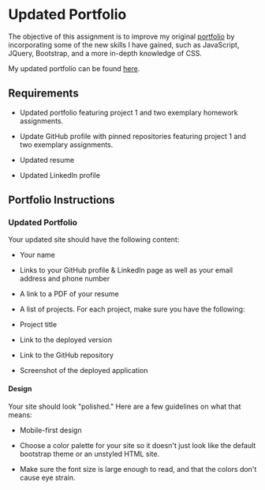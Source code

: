 # Updated  Portfolio

The objective of this assignment is to improve my original [portfolio](https://github.com/rad-a/portfolio) by incorporating some of the new skills I have gained, such as JavaScript, JQuery, Bootstrap, and a more in-depth knowledge of CSS. 

My updated portfolio can be found [here](https://rad-a.github.io/08_portfolio/).

## Requirements
- Updated portfolio featuring project 1 and two exemplary homework assignments.

- Update GitHub profile with pinned repositories featuring project 1 and two exemplary assignments.

- Updated resume

- Updated LinkedIn profile

## Portfolio Instructions

### Updated Portfolio
Your updated site should have the following content:

- Your name

- Links to your GitHub profile & LinkedIn page as well as your email address and phone number

- A link to a PDF of your resume

- A list of projects. For each project, make sure you have the following:

- Project title

- Link to the deployed version

- Link to the GitHub repository

- Screenshot of the deployed application

#### Design
Your site should look "polished." Here are a few guidelines on what that means:

- Mobile-first design

- Choose a color palette for your site so it doesn't just look like the default bootstrap theme or an unstyled HTML site.

- Make sure the font size is large enough to read, and that the colors don't cause eye strain.

